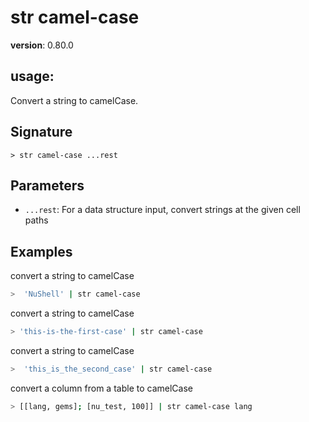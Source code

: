 # str camel-case

**version**: 0.80.0

## **usage**:

Convert a string to camelCase.

## Signature

`> str camel-case ...rest`

## Parameters

- `...rest`: For a data structure input, convert strings at the given cell paths

## Examples

convert a string to camelCase

```bash
>  'NuShell' | str camel-case
```

convert a string to camelCase

```bash
> 'this-is-the-first-case' | str camel-case
```

convert a string to camelCase

```bash
>  'this_is_the_second_case' | str camel-case
```

convert a column from a table to camelCase

```bash
> [[lang, gems]; [nu_test, 100]] | str camel-case lang
```

